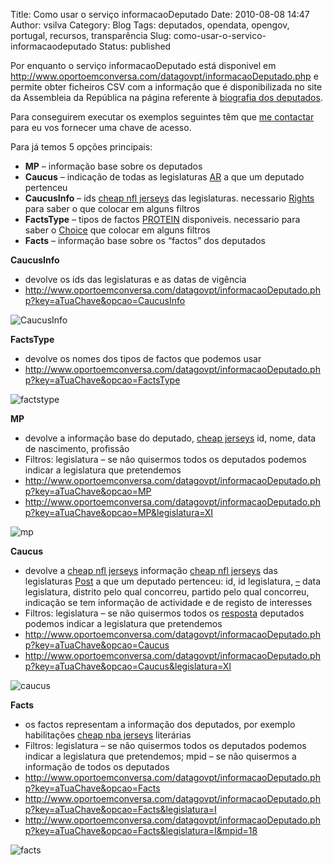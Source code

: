 Title: Como usar o serviço informacaoDeputado
Date: 2010-08-08 14:47
Author: vsilva
Category: Blog
Tags: deputados, opendata, opengov, portugal, recursos, transparência
Slug: como-usar-o-servico-informacaodeputado
Status: published

Por enquanto o serviço informacaoDeputado está disponivel em <http://www.oportoemconversa.com/datagovpt/informacaoDeputado.php> e permite obter ficheiros CSV com a informação que é disponibilizada no site da Assembleia da República na página referente à [biografia dos deputados](http://www.parlamento.pt/DeputadoGP/Paginas/Biografia.aspx?BID=4202).

Para conseguirem executar os exemplos seguintes têm que [me contactar](http://twitter.com/vitorsilva) para eu vos fornecer uma chave de acesso.

Para já temos 5 opções principais:

-   **MP** – informação base sobre os deputados
-   **Caucus** – indicação de todas as legislaturas [AR](http://www.transparenciahackday.org/2010/07/%ef%bb%bf%ef%bb%bf%ef%bb%bf%ef%bb%bfestatisticas-da-ar/) a que um deputado pertenceu
-   **CaucusInfo** – ids [cheap nfl jerseys](http://www.cheapjerseysgest.com) das legislaturas. necessario [Rights](http://dundalksimon.ie/human-rights/) para saber o que colocar em alguns filtros
-   **FactsType** – tipos de factos [PROTEIN](http://lemonbody.com/protein-how-much-do-i-really-need/) disponiveis. necessario para saber o [Choice](http://www.mrhomiec.com/e3-playstation-4-launch-game-of-choice/) que colocar em alguns filtros
-   **Facts** – informação base sobre os “factos” dos deputados

**CaucusInfo**

-   devolve os ids das legislaturas e as datas de vigência
-   http://www.oportoemconversa.com/datagovpt/informacaoDeputado.php?key=aTuaChave&opcao=CaucusInfo

![](http://transparencia.hacklaviva.net/wp-content/uploads/2010/08/CaucusInfo.png "CaucusInfo")

**FactsType**

-   devolve os nomes dos tipos de factos que podemos usar
-   http://www.oportoemconversa.com/datagovpt/informacaoDeputado.php?key=aTuaChave&opcao=FactsType

![](http://transparencia.hacklaviva.net/wp-content/uploads/2010/08/factstype.png "factstype")


**MP**

-   devolve a informação base do deputado, [cheap jerseys](http://www.sanfrancisco49ersjerseyspop.com) id, nome, data de nascimento, profissão
-   Filtros: legislatura – se não quisermos todos os deputados podemos indicar a legislatura que pretendemos
-   http://www.oportoemconversa.com/datagovpt/informacaoDeputado.php?key=aTuaChave&opcao=MP
-   http://www.oportoemconversa.com/datagovpt/informacaoDeputado.php?key=aTuaChave&opcao=MP&legislatura=XI

![](http://transparencia.hacklaviva.net/wp-content/uploads/2010/08/mp.png "mp")


**Caucus**

-   devolve a [cheap nfl jerseys](http://www.cheapjerseysgests.com) informação [cheap nfl jerseys](http://www.cheapnfljerseyslan.com) das legislaturas [Post](http://www.bkgr.se/art/slider-post/) a que um deputado pertenceu: id, id legislatura, [–](http://www.transparenciahackday.org/2010/07/hello-world/) data legislatura, distrito pelo qual concorreu, partido pelo qual concorreu, indicação se tem informação de actividade e de registo de interesses
-   Filtros: legislatura – se não quisermos todos os [resposta](http://www.transparenciahackday.org/2010/07/perguntas-a-que-dar-resposta/) deputados podemos indicar a legislatura que pretendemos
-   http://www.oportoemconversa.com/datagovpt/informacaoDeputado.php?key=aTuaChave&opcao=Caucus
-   http://www.oportoemconversa.com/datagovpt/informacaoDeputado.php?key=aTuaChave&opcao=Caucus&legislatura=XI

![](http://transparencia.hacklaviva.net/wp-content/uploads/2010/08/caucus.png "caucus")

**Facts**

-   os factos representam a informação dos deputados, por exemplo habilitações [cheap nba jerseys](http://www.cincinnatibengalsjerseyspop.com) literárias
-   Filtros: legislatura – se não quisermos todos os deputados podemos indicar a legislatura que pretendemos; mpid – se não quisermos a informação de todos os deputados
-   http://www.oportoemconversa.com/datagovpt/informacaoDeputado.php?key=aTuaChave&opcao=Facts
-   http://www.oportoemconversa.com/datagovpt/informacaoDeputado.php?key=aTuaChave&opcao=Facts&legislatura=I
-   http://www.oportoemconversa.com/datagovpt/informacaoDeputado.php?key=aTuaChave&opcao=Facts&legislatura=I&mpid=18

<div>

![](http://transparencia.hacklaviva.net/wp-content/uploads/2010/08/facts.png "facts")


